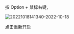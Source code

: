 按 Option + 鼠标右键，

![20221018141340-2022-10-18](https://imgur.lzmun.com/picgo/after2022/20221018141340-2022-10-18.png_itp)

点击重新开启